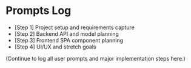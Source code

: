 # Prompts Log

- [Step 1] Project setup and requirements capture
- [Step 2] Backend API and model planning
- [Step 3] Frontend SPA component planning
- [Step 4] UI/UX and stretch goals

(Continue to log all user prompts and major implementation steps here.)
